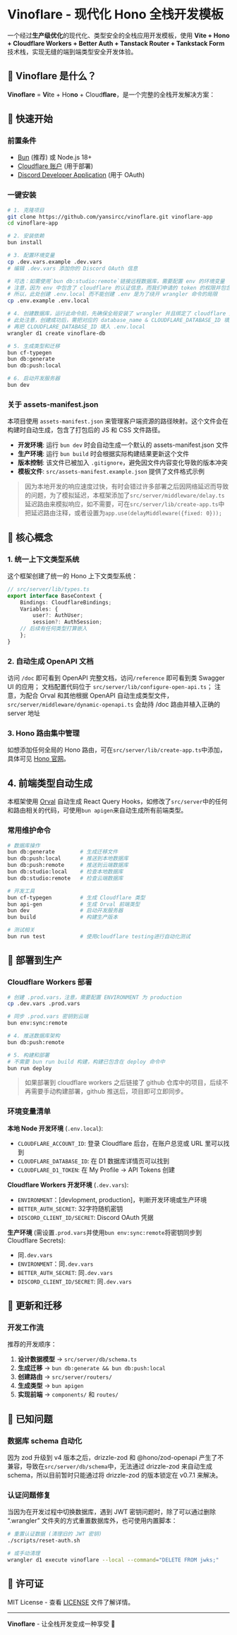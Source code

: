 # Vinoflare - 现代化 Hono 全栈开发模板

一个经过**生产级优化**的现代化、类型安全的全栈应用开发模板，使用 **Vite + Hono + Cloudflare Workers + Better Auth + Tanstack Router + Tankstack Form** 技术栈，实现无缝的端到端类型安全开发体验。

## 🚀 Vinoflare 是什么？

**Vinoflare** = **Vi**te + Ho**no** + Cloud**flare**，是一个完整的全栈开发解决方案：

## 🚀 快速开始

### 前置条件

- [Bun](https://bun.sh) (推荐) 或 Node.js 18+
- [Cloudflare 账户](https://cloudflare.com) (用于部署)
- [Discord Developer Application](https://discord.com/developers/applications) (用于 OAuth)

### 一键安装

```bash
# 1. 克隆项目
git clone https://github.com/yansircc/vinoflare.git vinoflare-app
cd vinoflare-app

# 2. 安装依赖
bun install

# 3. 配置环境变量
cp .dev.vars.example .dev.vars
# 编辑 .dev.vars 添加你的 Discord OAuth 信息

# 可选：如需使用`bun db:studio:remote`链接远程数据库，需要配置 env 的环境变量
# 注意，因为 env 中包含了 cloudflare 的认证信息，而我们申请的 token 的权限并包含创建 d1 的权限
# 所以，此处创建 .env.local 而不能创建 .env 是为了绕开 wrangler 命令的局限
cp .env.example .env.local

# 4. 创建数据库，运行此命令前，先确保全局安装了 wrangler 并且绑定了 cloudflare 账号，具体参考 ChatGPT
# 此处注意，创建成功后，需把对应的 database_name & CLOUDFLARE_DATABASE_ID 填入 wrangler.toml
# 再把 CLOUDFLARE_DATABASE_ID 填入 .env.local
wrangler d1 create vinoflare-db

# 5. 生成类型和迁移
bun cf-typegen
bun db:generate
bun db:push:local

# 6. 启动开发服务器
bun dev
```

### 关于 assets-manifest.json

本项目使用 `assets-manifest.json` 来管理客户端资源的路径映射。这个文件会在构建时自动生成，包含了打包后的 JS 和 CSS 文件路径。

- **开发环境**: 运行 `bun dev` 时会自动生成一个默认的 assets-manifest.json 文件
- **生产环境**: 运行 `bun build` 时会根据实际构建结果更新这个文件
- **版本控制**: 该文件已被加入 `.gitignore`，避免因文件内容变化导致的版本冲突
- **模板文件**: `src/assets-manifest.example.json` 提供了文件格式示例

> 因为本地开发的响应速度过快，有时会错过许多部署之后因网络延迟而导致的问题，为了模拟延迟，本框架添加了`src/server/middleware/delay.ts`延迟路由来模拟响应，如不需要，可在`src/server/lib/create-app.ts`中把延迟路由注释，或者设置为`app.use(delayMiddleware({fixed: 0}));`

## 🎯 核心概念

### 1. 统一上下文类型系统

这个框架创建了统一的 Hono 上下文类型系统：

```typescript
// src/server/lib/types.ts
export interface BaseContext {
	Bindings: CloudflareBindings;
	Variables: {
		user?: AuthUser;
		session?: AuthSession;
    // 后续有任何类型打算嵌入
	};
}
```

### 2. 自动生成 OpenAPI 文档
访问 `/doc` 即可看到 OpenAPI 完整文档，访问`/reference` 即可看到类 Swagger UI 的应用；
文档配置代码位于 `src/server/lib/configure-open-api.ts`；
注意，为配合 Orval 和其他根据 OpenAPI 自动生成类型文件，`src/server/middleware/dynamic-openapi.ts` 会劫持 /doc 路由并植入正确的 server 地址

### 3. Hono 路由集中管理
如想添加任何全局的 Hono 路由，可在`src/server/lib/create-app.ts`中添加，具体可见 [Hono 官网](https://hono.dev/)。

## 4. 前端类型自动生成
本框架使用 [Orval](https://orval.dev/) 自动生成 React Query Hooks，如修改了`src/server`中的任何和路由相关的代码，可使用`bun apigen`来自动生成所有前端类型。

### 常用维护命令

```bash
# 数据库操作
bun db:generate        # 生成迁移文件
bun db:push:local      # 推送到本地数据库
bun db:push:remote     # 推送到云端数据库
bun db:studio:local    # 检查本地数据库
bun db:studio:remote   # 检查云端数据库

# 开发工具
bun cf-typegen         # 生成 Cloudflare 类型
bun api-gen            # 生成 Orval 前端类型
bun dev                # 启动开发服务器
bun build              # 构建生产版本

# 测试相关
bun run test           # 使用cloudflare testing进行自动化测试
```

## 🚀 部署到生产

### Cloudflare Workers 部署

```bash
# 创建 .prod.vars，注意，需要配置 ENVIRONMENT 为 production
cp .dev.vars .prod.vars

# 同步 .prod.vars 密钥到云端
bun env:sync:remote

# 4. 推送数据库架构
bun db:push:remote

# 5. 构建和部署
# 不需要 bun run build 构建，构建已包含在 deploy 命令中
bun run deploy
```

> 如果部署到 cloudflare workers 之后链接了 github 仓库中的项目，后续不再需要手动构建部署，github 推送后，项目即可立即同步。

### 环境变量清单

**本地 Node 开发环境** (`.env.local`):
- `CLOUDFLARE_ACCOUNT_ID`: 登录 Cloudflare 后台，在账户总览或 URL 里可以找到
- `CLOUDFLARE_DATABASE_ID`: 在 D1 数据库详情页可以找到
- `CLOUDFLARE_D1_TOKEN`: 在 My Profile -> API Tokens 创建

**Cloudflare Workers 开发环境** (`.dev.vars`):
- `ENVIRONMENT`：[devlopment, production]，判断开发环境或生产环境
- `BETTER_AUTH_SECRET`: 32字符随机密钥
- `DISCORD_CLIENT_ID/SECRET`: Discord OAuth 凭据

**生产环境** (需设置`.prod.vars`并使用`bun env:sync:remote`将密钥同步到Cloudflare Secrets):
- 同`.dev.vars`
- `ENVIRONMENT`：同`.dev.vars`
- `BETTER_AUTH_SECRET`: 同`.dev.vars`
- `DISCORD_CLIENT_ID/SECRET`: 同`.dev.vars`

## 🔄 更新和迁移

### 开发工作流

推荐的开发顺序：
1. **设计数据模型** → `src/server/db/schema.ts`
2. **生成迁移** → `bun db:generate && bun db:push:local`
3. **创建路由** → `src/server/routers/`
4. **生成类型** → `bun apigen`
5. **实现前端** → `components/` 和 `routes/`

## 🔧 已知问题

### 数据库 schema 自动化
因为 zod 升级到 v4 版本之后，drizzle-zod 和 @hono/zod-openapi 产生了不兼容，导致在`src/server/db/schema`中，无法通过 drizzle-zod 来自动生成 schema，所以目前暂时只能通过将 drizzle-zod 的版本锁定在 v0.7.1 来解决。

### 认证问题修复

当因为在开发过程中切换数据库，遇到 JWT 密钥问题时，除了可以通过删除 “.wrangler” 文件夹的方式重置数据库外，也可使用内置脚本：

```bash
# 重置认证数据 (清理旧的 JWT 密钥)
./scripts/reset-auth.sh

# 或手动清理
wrangler d1 execute vinoflare --local --command="DELETE FROM jwks;"
```

## 📄 许可证

MIT License - 查看 [LICENSE](LICENSE) 文件了解详情。

---

**Vinoflare** - 让全栈开发变成一种享受 🚀
